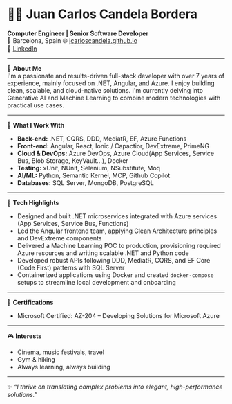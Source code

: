 # 👨‍💻 Juan Carlos Candela Bordera

**Computer Engineer | Senior Software Developer**  
📍 Barcelona, Spain
🌐 [jcarloscandela.github.io](https://github.com/jcarloscandela)  
🔗 [LinkedIn](https://linkedin.com/in/jcarloscandela) 

---

🎯 **About Me**  
I'm a passionate and results-driven full-stack developer with over 7 years of experience, mainly focused on .NET, Angular, and Azure. I enjoy building clean, scalable, and cloud-native solutions. I'm currently delving into Generative AI and Machine Learning to combine modern technologies with practical use cases.

---

🚀 **What I Work With**  
- **Back-end:** .NET, CQRS, DDD, MediatR, EF, Azure Functions
- **Front-end:** Angular, React, Ionic / Capactior, DevExtreme, PrimeNG  
- **Cloud & DevOps:** Azure DevOps, Azure Cloud(App Services, Service Bus, Blob Storage, KeyVault...), Docker  
- **Testing:** xUnit, NUnit, Selenium, NSubstitute, Moq  
- **AI/ML:** Python, Semantic Kernel, MCP, Github Copilot
- **Databases:** SQL Server, MongoDB, PostgreSQL

---

🧠 **Tech Highlights**  
- Designed and built .NET microservices integrated with Azure services (App Services, Service Bus, Functions)  
- Led the Angular frontend team, applying Clean Architecture principles and DevExtreme components  
- Delivered a Machine Learning POC to production, provisioning required Azure resources and writing scalable .NET and Python code  
- Developed robust APIs following DDD, MediatR, CQRS, and EF Core (Code First) patterns with SQL Server  
- Containerized applications using Docker and created `docker-compose` setups to streamline local development and onboarding
  
---

📜 **Certifications**  
- Microsoft Certified: AZ-204 – Developing Solutions for Microsoft Azure

---

🎮 **Interests**  
- Cinema, music festivals, travel  
- Gym & hiking  
- Always learning, always building

---

✨ *“I thrive on translating complex problems into elegant, high-performance solutions.”*

